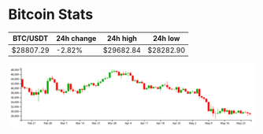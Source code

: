 # Bitcoin Stats

BTC/USDT|24h change|24h high|24h low|
|---|---|---|---|
|$28807.29|-2.82%|$29682.84|$28282.90|

<img src="./chart.svg">
